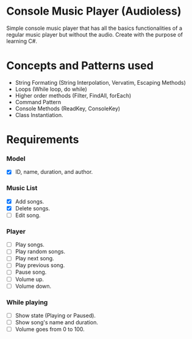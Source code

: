 # Console Music Player (Audioless)

Simple console music player that has all the basics functionalities of a regular music player but without the audio. Create with the purpose of learning C#.

# Concepts and Patterns used

* String Formating (String Interpolation, Vervatim, Escaping Methods)
* Loops (While loop, do while)
* Higher order methods (Filter, FindAll, forEach)
* Command Pattern
* Console Methods (ReadKey, ConsoleKey)
* Class Instantiation.

# Requirements

### Model

- [x] ID, name, duration, and author.

### Music List

- [x] Add songs.
- [x] Delete songs.
- [ ] Edit song.

### Player

- [ ] Play songs.
- [ ] Play random songs.
- [ ] Play next song.
- [ ] Play previous song.
- [ ] Pause song.
- [ ] Volume up.
- [ ] Volume down.

### While playing

- [ ] Show state (Playing or Paused).
- [ ] Show song's name and duration.
- [ ] Volume goes from 0 to 100.